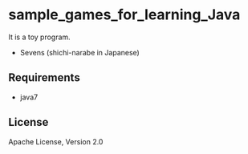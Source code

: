 # sample\_games\_for\_learning\_Java
It is a toy program.

* Sevens (shichi-narabe in Japanese)

## Requirements
* java7

## License
Apache License, Version 2.0
